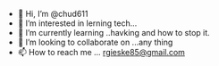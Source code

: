 - 👋 Hi, I’m @chud611
- 👀 I’m interested in lerning tech...
- 🌱 I’m currently learning ..havking and how to stop it.
- 💞️ I’m looking to collaborate on ...any thing
- 📫 How to reach me ... rgieske85@gmail.com

<!---
chud611/chud611 is a ✨ special ✨ repository because its `README.md` (this file) appears on your GitHub profile.
You can click the Preview link to take a look at your changes.
--->
